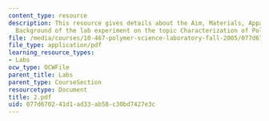 ```yaml
---
content_type: resource
description: This resource gives details about the Aim, Materials, Apparatus and Brief
  Background of the lab experiment on the topic Characterization of Polyacrylamide.
file: /media/courses/10-467-polymer-science-laboratory-fall-2005/077d670241d1ad33ab58c30bd7427e3c_2.pdf
file_type: application/pdf
learning_resource_types:
- Labs
ocw_type: OCWFile
parent_title: Labs
parent_type: CourseSection
resourcetype: Document
title: 2.pdf
uid: 077d6702-41d1-ad33-ab58-c30bd7427e3c
---
```

